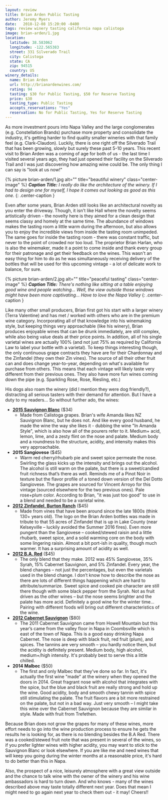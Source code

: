 ```yaml
---
layout: review
title: Brian Arden Public Tasting
author: Jeremy Myers
date:   2018-12-08 15:20:00 -0400
tags: review winery tasting california napa calistoga
image: brian-arden/1.jpg
location:
  latitude: 38.583062
  longitude: -122.565383
  street: 331 Silverado Trail
  city: Calistoga
  state: CA
  zip: 94515
  country: US
winery_details:
  name: Brian Arden
  url: http://brianardenwines.com/
  rating: 94
  tasting: $30 for Public Tasting, $50 for Reserve Tasting
  price: $30
  tasting_type: Public Tasting
  accepts_reservations: "Yes"
  reservation: No for Public Tasting, Yes for Reserve Tasting
---
```

As more investment pours into Napa Valley and the large conglomerates (e.g. Constellation Brands) purchase more property and consolidate the industry, it's getting harder to find quality smaller wineries with that family feel (e.g. Clark-Claudon).  Luckily, there is one right off the Silverado Trail that has been growing, slowly but surely these past 5-10 years.  This recent visit to Brian Arden was a coming of age for both of us - the last time I visited several years ago, they had just opened their facility on the Silverado Trail and I was just discovering how amazing wine could be.  The only thing I can say is "look at us now!"

{% picture brian-arden/1.jpg alt="" title="beautiful winery" class="center-image" %}
***Caption Title:*** *I really do like the architecture of the winery.  If I had to design one for myself, I hope it comes out looking as good as this one.*
{: .center-caption }

Even after some years, Brian Arden still looks like an architectural novelty as you enter the driveway.  Though, it isn't like Hall where the novelty seems artistically driven - the novelty here is they aimed for a clean design that seems classy and homely at the same time.  The abundance of windows makes the tasting room a little warm during the afternoon, but also allows you to enjoy the incredible views from inside the tasting room unimpeded.  The same goes for inside the tasting room - there was constant traffic, but never to the point of crowded nor too loud.  The proprietor Brian Harlan, who is also the winemaker, made it a point to come inside and thank every group for their patronage and get their feedback on the wines.  This wasn't an easy thing for him to do as he was simultaneously receiving delivery of the bottles that will be used for this upcoming vintage - a lot of delicate work to balance, for sure.  

{% picture brian-arden/2.jpg alt="" title="peaceful tasting" class="center-image" %}
***Caption Title:*** *There's nothing like sitting at a table enjoying good wine and people watching...  Well, the view outside those windows might have been more captivating...  Have to love the Napa Valley*
{: .center-caption }

Like many other small producers, Brian first got his start with a larger winery (Terra Valentine) and has met / worked with others who are in the premium wine category.  Incorporating all of that knowledge into his winemaking style, but keeping things very approachable (like his winery), Brian produces enjoyable wines that can be drunk immediately, are still complex, while also being value deals at their price points.  In addition, all of his single varietal wines are actually 100% (and not just 75% as required by California Law to label your bottle with a varietal).  To keep things interesting though, the only continuous grape contracts they have are for their Chardonnay and the Zinfandel (they own their Zin vines).  The source of all their other fruit can and does change year-to-year, depending on what's available for purchase from others.   This means that each vintage will likely taste very different from their previous ones.  They also have more fun wines coming down the pipe (e.g. Sparkling Rose, Rose, Riesling, etc.)

His dogs also roam the winery (did I mention they were dog friendly?), distracting all serious tasters with their demand for attention.  But I have a duty to my readers...  So without further ado, the wines:

* [**2015 Sauvignon Blanc**](http://store.brianardenwines.com/product/2015-Sauvignon-Blanc) ($34)
  * Made from Calistoga grapes.  Brian's wife Amanda likes NZ Sauvignon Blanc, but he does not.  And like every good husband, he made the wine the way she likes it - dubbing the wine "In Amanda Style", which is also how all of the pourers refer to it.  Medium+ acid, lemon, lime, and a zesty flint on the nose and palate.  Medium body and a roundness to the structure, acidity, and intensity makes this very approachable.
* **2015 Sangiovese** ($45)
  * Warm red cherry/rhubarb pie and sweet spice permeate the nose.  Swirling the glass kicks up the intensity and brings out the alcohol.  The alcohol is still warm on the palate, but there is a sweet/candied fruit richness that’s there as well.  Reminds me of a Pinot Noir in texture but the flavor profile of a toned down version of the Del Dotto Sangiovese.  The grapes are sourced for Vincent Arroyo for this vintage (sourced elsewhere for the two previous ones).  Pale rose+plum color.  According to Brian, "it was just too good” to use in a blend and needed to be a varietal wine.
* [**2012 Zinfandel, Burton Ranch**](http://store.brianardenwines.com/product/2012ZinNV) ($45)
  * Made from vines that have been around since the late 1800s (think 130+ years old).  The logo on the Brian Arden bottles was made in tribute to that 55 acres of Zinfandel that is up in Lake County (near Kelseyville – luckily avoided the Summer 2016 fires).  Even more pungent than the Sangiovese – cooked/stewed raisin and a little rhubarb, sweet spice, and a solid warming core on the body with some lingering raisin.  Almost a bit port-ish in quality, though much warmer.  It has a surprising amount of acidity as well.  
* [**2012 B.A. Red**](http://store.brianardenwines.com/product/2012BARED) ($45)
  * The only blend that they make.  2012 was 45% Sangiovese, 35% Syrah, 15% Cabernet Sauvignon, and 5% Zinfandel.  Every year, the blend changes – not just the percentages, but even the varietals used in the blend change.  I don’t know how to describe the nose as there are lots of different things happening which are hard to attribute/summarize.  Sweet spice and cooked pie character are still there though with some black pepper from the Syrah.  Not as fruit driven as the other wines – but the nose seems brighter and the palate has more acid.  Definitely a good wine for the winter time...  Pairing with different foods will bring out different characteristics of the wine.
* [**2012 Cabernet Sauvignon**](http://store.brianardenwines.com/product/2012-Cabernet-Sauvignon) ($80)
  * The 2011 Cabernet Sauvignon came from Howell Mountain but this year’s came from the valley floor in Napa in Coombsville which is east of the town of Napa.  This is a good easy drinking Napa Cabernet.  The nose is deep with black fruit, red fruit (plum), and spices.  The tannins are very smooth – you hardly notice them, but the acidity is definitely present.  Medium body, high alcohol, medium+/high intensity.  It's probably best to serve this a little chilled.
* **2014 Malbec** ($50)
  * The first and only Malbec that they’ve done so far.  In fact, it's actually the first wine "made" at the winery when they opened the doors in 2014.  Great fragrant nose with alcohol that integrates with the spice, but the blue and black fruit are really strong and hold up the wine.  Good acidity, body and smooth chewy tannin with spice still stimulating the palate.  The fruit flavors are a bit more restrained on the palate, but not in a bad way.  Just very smooth – I might take this wine over the Cabernet Sauvignon because they are similar in style.  Made with fruit from Trefethen.

Because Brian does not grow the grapes for many of these wines, more effort needs to go into the wine production process to ensure he gets the results he is looking for, as there is no blending besides the B.A Red.  There was a cooked/stewed fruit note that was present in several of the wines, so if you prefer lighter wines with higher acidity, you may want to stick to the Sauvignon Blanc or look elsewhere.  If you are like me and need wines that will keep you going during the winter months at a reasonable price, it's hard to do better than this in Napa. 

Also, the prospect of a nice, leisurely atmosphere with a great view outside and the chance to talk wine with the owner of the winery and his wine ambassadors is hard to turn down.  And who knows - many of the wines described above may taste totally different next year.  Does that mean I might need to go again next year to check them out - it may!  Cheers!!
